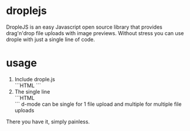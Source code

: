 # droplejs
DropleJS is an easy Javascript open source library that provides drag'n'drop file uploads with image previews.
Without stress you can use drople with just a single line of code.

# usage
<ol>
<li>Include drople.js</li>
```HTML
  <script src="path/to/drople.js"></script>
```

<li>The single line</li>
```HTML
  <div id="drople" d-url="www.server-upload-url.com" d-mode="single"></div>
```
  d-mode can be single for 1 file upload
  and multiple for multiple file uploads
</ol>

There you have it, simply painless.

